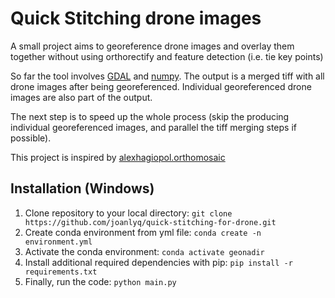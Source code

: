 # Quick Stitching drone images
A small project aims to georeference drone images and overlay them together without using orthorectify and feature detection (i.e. tie key points)

So far the tool involves [GDAL](https://gdal.org/) and [numpy](https://numpy.org/). The output is a merged tiff with all drone images after being georeferenced. Individual georeferenced drone images are also part of the output.

The next step is to speed up the whole process (skip the producing individual georeferenced images, and parallel the tiff merging steps if possible).  

This project is inspired by [alexhagiopol.orthomosaic](https://github.com/alexhagiopol/orthomosaic)

## Installation (Windows)
1. Clone repository to your local directory: `git clone https://github.com/joanlyq/quick-stitching-for-drone.git`
2. Create conda environment from yml file: `conda create -n environment.yml`
3. Activate the conda environment: `conda activate geonadir`
4. Install additional required dependencies with pip: `pip install -r requirements.txt`
5. Finally, run the code: `python main.py`